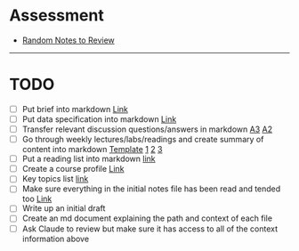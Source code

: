 # Assessment

- [Random Notes to Review](https://docs.google.com/document/d/1MLYUr_0Yb0xiqF3I3tocWhxhGTOgY-LIeBmbxTpyKLw/edit?tab=t.0)

--- 

# TODO
- [ ] Put brief into markdown [Link](https://github.com/LukeBirkett/study-planner/blob/main/934G5_Machine_Learning/assessment/ML2025_brief_A3.pdf)
- [ ] Put data specification into markdown [Link](https://universityofsussex-my.sharepoint.com/:w:/r/personal/to61_sussex_ac_uk/_layouts/15/Doc.aspx?sourcedoc=%7BFBB8937D-BD58-4F6A-BBB2-8F66D9BBA544%7D&file=README.docx&action=default&mobileredirect=true)
- [ ] Transfer relevant discussion questions/answers in markdown [A3](https://canvas.sussex.ac.uk/courses/31315/discussion_topics/436969) [A2](https://canvas.sussex.ac.uk/courses/31315/discussion_topics/399341)
- [ ] Go through weekly lectures/labs/readings and create summary of content into markdown 
[Template](https://docs.google.com/document/d/1oJZ5BUoGid1fuYhMeK6yRya98U1xAkt3sRK9uYwwKGM/edit?tab=t.0#heading=h.ki23zlscyv2k) 
[1](https://docs.google.com/document/d/1XDbG7T04sl4Dg6ptbuKy-UNqujxEH3OAb7WGDbAZoxk/edit?tab=t.0#heading=h.wgn3201bobq) 
[2](https://docs.google.com/document/d/1svibZjH2Jba5pkMIu9WLPd-UF1koyBH5H2fHmfinF8o/edit?tab=t.0)
[3](https://docs.google.com/document/d/1NLP_8LyEnk8XchZcPxh52fG5GsTiFFxV8IehpxU2cNU/edit?tab=t.0)
- [ ] Put a reading list into markdown [link](https://docs.google.com/document/d/1laU_0XpEIzPEswVTl5A10RjO0cGMNsMDhWbibV9sBBI/edit?tab=t.0)
- [ ] Create a course profile [Link](https://docs.google.com/document/d/1M5U9Fl0LJ6jS16RgmCIwWdp-g025YvmKCLUSyJ2ALik/edit?tab=t.0)
- [ ] Key topics list [link](https://docs.google.com/document/d/1BL_AGXsyjieJOKM9x8NoqFsuSe3fnt53ybBvkd8Fjfg/edit?tab=t.0)
- [ ] Make sure everything in the initial notes file has been read and tended too [Link](https://docs.google.com/document/d/1MLYUr_0Yb0xiqF3I3tocWhxhGTOgY-LIeBmbxTpyKLw/edit?tab=t.0)
- [ ] Write up an initial draft
- [ ] Create an md document explaining the path and context of each file
- [ ] Ask Claude to review but make sure it has access to all of the context information above
